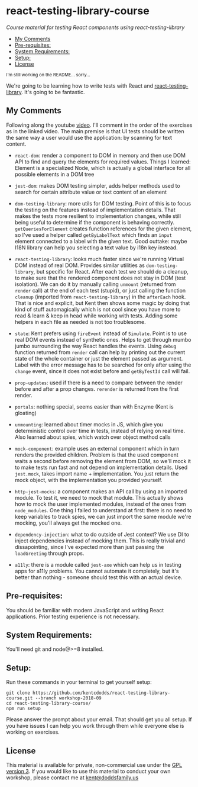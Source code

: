 # react-testing-library-course

_Course material for testing React components using react-testing-library_

<!-- START doctoc generated TOC please keep comment here to allow auto update -->
<!-- DON'T EDIT THIS SECTION, INSTEAD RE-RUN doctoc TO UPDATE -->

- [My Comments](#my-comments)
- [Pre-requisites:](#pre-requisites)
- [System Requirements:](#system-requirements)
- [Setup:](#setup)
- [License](#license)

<!-- END doctoc generated TOC please keep comment here to allow auto update -->

<small>I'm still working on the README... sorry...</small>

We're going to be learning how to write tests with React and
[react-testing-library](https://github.com/kentcdodds/react-testing-library).
It's going to be fantastic.

## My Comments

Following along the youtube [video](https://www.youtube.com/watch?v=w6KCDFssHFA). I'll comment in the order of the exercises as in the linked video. The main premise is that UI tests should be written the same way a user would use the application: by scanning for text content.

- `react-dom`: render a component to DOM in memory and then use DOM API to find and query the elements for required values. Things I learned: Element is a specialized Node, which is actually a global interface for all possible elements in a DOM tree

- `jest-dom`: makes DOM testing simpler, adds helper methods used to search for certain attribute value or text content of an element

- `dom-testing-library`: more utils for DOM testing. Point of this is to focus the testing on the features instead of implementation details. That makes the tests more resilient to implementation changes, while still being useful to determine if the component is behaving correctly. `getQueriesForElement` creates function references for the given element, so I've used a helper called `getByLabelText` which finds an `input` element connected to a label with the given text. Good outtake: maybe I18N library can help you selecting a text value by i18n key instead.

- `react-testing-library`: looks much faster since we're running Virtual DOM instead of real DOM. Provides similar utilities as `dom-testing-library`, but specific for React. After each test we should do a cleanup, to make sure that the rendered component does not stay in DOM (test isolation). We can do it by manually calling `unmount` (returned from `render` call) at the end of each test (stupid), or just calling the function `cleanup` (imported from `react-testing-library`) in the `afterEach` hook. That is nice and explicit, but Kent then shows some magic by doing that kind of stuff automagically which is not cool since you have more to read & learn & keep in head while working with tests. Adding some helpers in each file as needed is not too troublesome.

- `state`: Kent prefers using `fireEvent` instead of `Simulate`. Point is to use real DOM events instead of synthetic ones. Helps to get through mumbo jumbo surrounding the way React handles the events. Using `debug` function returned from `render` call can help by printing out the current state of the whole container or just the element passed as argument. Label with the error message has to be searched for only after using the `change` event, since it does not exist before and `getByTestId` call will fail.

- `prop-updates`: used if there is a need to compare between the render before and after a prop changes. `rerender` is returned from the first render.

- `portals`: nothing special, seems easier than with Enzyme (Kent is gloating)

- `unmounting`: learned about timer mocks in JS, which give you deterministic control over time in tests, instead of relying on real time. Also learned about spies, which watch over object method calls

- `mock-component`: example uses an external component which in turn renders the provided children. Problem is that the used component waits a second before removing the element from DOM, so we'll mock it to make tests run fast and not depend on implementation details. Used `jest.mock`, takes import name + implementation. You just return the mock object, with the implementation you provided yourself.

- `http-jest-mocks`: a component makes an API call by using an imported module. To test it, we need to mock that module. This actually shows how to mock the user implemented modules, instead of the ones from `node_modules`. One thing I failed to understand at first: there is no need to keep variables to track spies, we can just import the same module we're mocking, you'll always get the mocked one.

- `dependency-injection`: what to do outside of Jest context? We use DI to inject dependencies instead of mocking them. This is really trivial and dissapointing, since I've expected more than just passing the `loadGreeting` through props.

- `a11ly`: there is a module called `jest-axe` which can help us in testing apps for a11ly problems. You cannot automate it completely, but it's better than nothing - someone should test this with an actual device.

## Pre-requisites:

You should be familiar with modern JavaScript and writing React applications.
Prior testing experience is not necessary.

## System Requirements:

You'll need git and node@>=8 installed.

## Setup:

Run these commands in your terminal to get yourself setup:

```
git clone https://github.com/kentcdodds/react-testing-library-course.git --branch workshop-2018-09
cd react-testing-library-course/
npm run setup
```

Please answer the prompt about your email. That should get you all setup.
If you have issues I can help you work through them while everyone else is
working on exercises.

## License

This material is available for private, non-commercial use under the
[GPL version 3](http://www.gnu.org/licenses/gpl-3.0-standalone.html). If you
would like to use this material to conduct your own workshop, please contact me
at kent@doddsfamily.us
